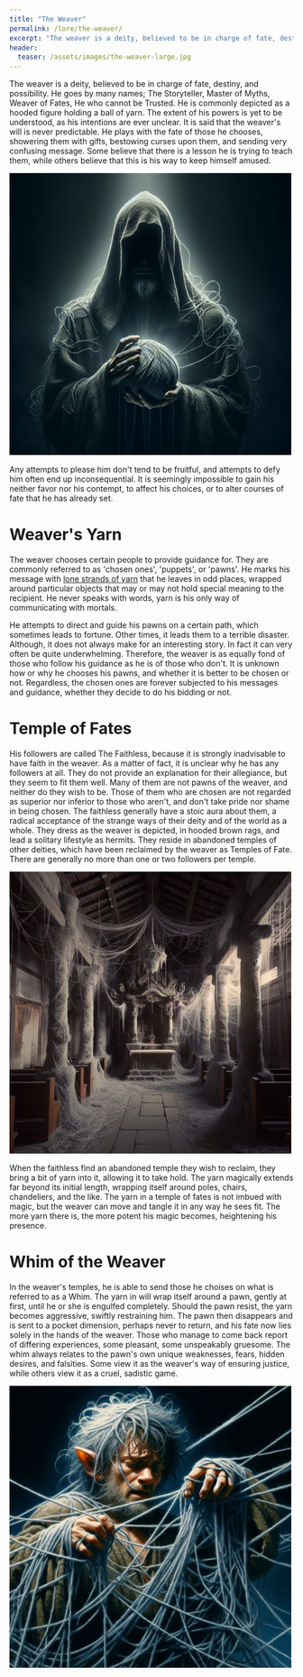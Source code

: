 ```yaml
---
title: "The Weaver"
permalink: /lore/the-weaver/
excerpt: "The weaver is a deity, believed to be in charge of fate, destiny, and possibility."
header:
  teaser: /assets/images/the-weaver-large.jpg
---
```


The weaver is a deity, believed to be in charge of fate, destiny, and possibility. He goes by many names; The Storyteller, Master of Myths, Weaver of Fates, He who cannot be Trusted.  He is commonly depicted as a hooded figure holding a ball of yarn. The extent of his powers is yet to be understood, as his intentions are ever unclear. It is said that the weaver's will is never predictable. He plays with the fate of those he chooses, showering them with gifts, bestowing curses upon them, and sending very confusing message. Some believe that there is a lesson he is trying to teach them, while others believe that this is his way to keep himself amused.

[![the weaver](../../assets/images/the-weaver.jpg)](../../assets/images/the-weaver.png)

Any attempts to please him don't tend to be fruitful, and attempts to defy him often end up inconsequential. It is seemingly impossible to gain his neither favor nor his contempt, to affect his choices, or to alter courses of fate that he has already set.

# Weaver's Yarn
The weaver chooses certain people to provide guidance for. They are commonly referred to as 'chosen ones', 'puppets', or 'pawns'. He marks his message with [lone strands of yarn](/items/weavers-yarn/) that he leaves in odd places, wrapped around particular objects that may or may not hold special meaning to the recipient. He never speaks with words, yarn is his only way of communicating with mortals.

He attempts to direct and guide his pawns on a certain path, which sometimes leads to fortune. Other times, it leads them to a terrible disaster. Although, it does not always make for an interesting story. In fact it can very often be quite underwhelming. Therefore, the weaver is as equally fond of those who follow his guidance as he is of those who don't. It is unknown how or why he chooses his pawns, and whether it is better to be chosen or not. Regardless, the chosen ones are forever subjected to his messages and guidance, whether they decide to do his bidding or not.

# Temple of Fates
His followers are called The Faithless, because it is strongly inadvisable to have faith in the weaver. As a matter of fact, it is unclear why he has any followers at all. They do not provide an explanation for their allegiance, but they seem to fit them well. Many of them are not pawns of the weaver, and neither do they wish to be. Those of them who are chosen are not regarded as superior nor inferior to those who aren't, and don't take pride nor shame in being chosen. The faithless generally have a stoic aura about them, a radical acceptance of the strange ways of their deity and of the world as a whole. They dress as the weaver is depicted, in hooded brown rags, and lead a solitary lifestyle as hermits. They reside in abandoned temples of other deities, which have been reclaimed by the weaver as Temples of Fate. There are generally no more than one or two followers per temple.

[![temple of fates](../../assets/images/temple-of-fates.jpg)](../../assets/images/temple-of-fates.png)

When the faithless find an abandoned temple they wish to reclaim, they bring a bit of yarn into it, allowing it to take hold. The yarn magically extends far beyond its initial length, wrapping itself around poles, chairs, chandeliers, and the like. The yarn in a temple of fates is not imbued with magic, but the weaver can move and tangle it in any way he sees fit. The more yarn there is, the more potent his magic becomes, heightening his presence.

# Whim of the Weaver
In the weaver's temples, he is able to send those he choises on what is referred to as a Whim. The yarn in will wrap itself around a pawn, gently at first, until he or she is engulfed completely. Should the pawn resist, the yarn becomes aggressive, swiftly restraining him. The pawn then disappears and is sent to a pocket dimension, perhaps never to return, and his fate now lies solely in the hands of the weaver. Those who manage to come back report of differing experiences, some pleasant, some unspeakably gruesome. The whim always relates to the pawn's own unique weaknesses, fears, hidden desires, and falsities. Some view it as the weaver's way of ensuring justice, while others view it as a cruel, sadistic game.

[![a halfling entangled in the weaver's yarn](../../assets/images/whim-of-the-weaver.jpg)](../../assets/images/whim-of-the-weaver.png)
